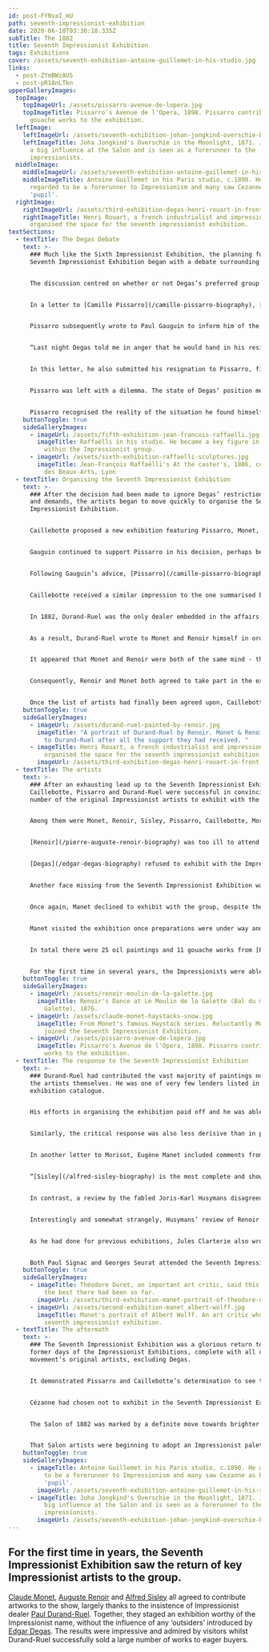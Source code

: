 ```yaml
---
id: post-FYNvaI_mU
path: seventh-impressionist-exhibition
date: 2020-06-10T03:30:18.335Z
subTitle: The 1882
title: Seventh Impressionist Exhibition
tags: Exhibitions
cover: /assets/seventh-exhibition-antoine-guillemet-in-his-studio.jpg
links:
  - post-ZYmBWzAUS
  - post-pR18nLTkn
upperGalleryImages:
  topImage:
    topImageUrl: /assets/pissarro-avenue-de-lopera.jpg
    topImageTitle: Pissarro's Avenue de l'Opera, 1898. Pissarro contributed 11
      gouache works to the exhibition.
  leftImage:
    leftImageUrl: /assets/seventh-exhibition-johan-jongkind-overschie-bij-maneschijn.jpg
    leftImageTitle: Joha Jongkind's Overschie in the Moonlight, 1871. Jongkid became
      a big influence at the Salon and is seen as a forerunner to the
      impressionists.
  middleImage:
    middleImageUrl: /assets/seventh-exhibition-antoine-guillemet-in-his-studio.jpg
    middleImageTitle: Antoine Guillemet in his Paris studio, c.1890. He was also
      regarded to be a forerunner to Impressionism and many saw Cezanne as his
      'pupil'.
  rightImage:
    rightImageUrl: /assets/third-exhibition-degas-henri-rouart-in-front-of-factory.jpg
    rightImageTitle: Henri Rouart, a french industrialist and impressionist painter
      organised the space for the seventh impressionist exhibition.
textSections:
  - textTitle: The Degas Debate
    text: >-
      ### Much like the Sixth Impressionist Exhibition, the planning for the
      Seventh Impressionist Exhibition began with a debate surrounding Degas.


      The discussion centred on whether or not Degas’s preferred group of artists should be allowed to exhibit with the Impressionists; a name that came up numerous times was realist artist Jean-François Raffaëlli, who had dominated the previous two exhibitions.


      In a letter to [Camille Pissarro](/camille-pissarro-biography), [Gustave Caillebotte](/gustave-caillebotte-biography) described his struggle to convince the stubborn Degas to follow the group’s sole request: that only Impressionist artists be allowed to exhibit with the Impressionists. Caillebotte wrote with frustration of how, “Degas won’t give up Raffaëlli for the simple reason that he is asked to, and he’ll do it all the less, the more he is asked to do so.” 


      Pissarro subsequently wrote to Paul Gauguin to inform him of the dilemma. Gauguin, perhaps to Pissarro’s surprise, agreed with Caillebotte. He confessed: 


      “Last night Degas told me in anger that he would hand in his resignation rather than send Raffaëlli away. If I examine calmly your situation after ten years during which you undertook to organise these exhibitions, I immediately perceive that the number of impressionists has progressed, their talent increased, their influence too. Yet on Degas’ side - and thanks only to his volition - the tendency has been getting worse and worse: each year another impressionist has left and been replaced by nullities and pupils of the Ecole. Two more years and you will be left alone in the midst of these schemers of the worst kind.”


      In this letter, he also submitted his resignation to Pissarro, firmly stating that he could not, “continue to serve as buffoon for M. Raffaëlli and company.” At the end, he mentioned that he believed Armand Guillaumin felt the same way. 


      Pissarro was left with a dilemma. The state of Degas’ position meant that vital Impressionists were leaving the group at an alarmingly increasing rate. If Pissarro continued to remain loyal to Degas, he would be left as the sole Impressionist in the group, potentially along with Berthe Morisot, though her position had not yet been made clear. Paul Cézanne, Sisley, Renoir, Monet, Caillebotte, Gauguin and potentially Guillaumin had all been pushed out by Degas and his followers.


      Pissarro recognised the reality of the situation he found himself in and decided to follow [Gauguin’s](/paul-gauguin-biography) advice. Reluctantly, he agreed to follow the others and abandon Degas, for the good of Impressionism and the preservation of its legacy, if there was to be one at all.
    buttonToggle: true
    sideGalleryImages:
      - imageUrl: /assets/fifth-exhibition-jean-francois-raffaelli.jpg
        imageTitle: Raffaëlli in his studio. He became a key figure in the movements
          within the Impressionist group.
      - imageUrl: /assets/sixth-exhibition-raffaelli-sculptures.jpg
        imageTitle: Jean-François Raffaëlli's At the caster's, 1886, currently at Musée
          des Beaux-Arts, Lyon
  - textTitle: Organising the Seventh Impressionist Exhibition
    text: >-
      ### After the decision had been made to ignore Degas’ restrictions, rules
      and demands, the artists began to move quickly to organise the Seventh
      Impressionist Exhibition. 


      Caillebotte proposed a new exhibition featuring Pissarro, Monet, Renoir, Cézanne, Sisley, Morisot, Gauguin and himself. He also suggested they include Mary Cassatt, if she would agree to exhibit without Degas.


      Gauguin continued to support Pissarro in his decision, perhaps because the good-hearted Pissarro felt a sense of betrayal in his decision to leave behind Degas. In another letter to him, Gauguin wrote, “You will say that \[…] I want to hurry things, but you will nevertheless have to admit that in all this my calculations were correct.” He went on to say, “Nobody will ever convince me that, for Degas, Raffaëlli is merely a pretext for a break; that man \[…] destroys everything. Think about it all and let’s act. I entreat you.”


      Following Gauguin’s advice, [Pissarro](/camille-pissarro-biography) went to visit [Morisot](/berthe-morisot-biography) to invite her to exhibit with the group once again. Incidentally, Morisot was in Nice at the time, so she was received by her brother-in-law, [Édouard Manet](/edouard-manet-biography). In a letter written to Morisot, Manet revealed, “I have just been visited by that difficult fellow Pissarro who talked to me about your next exhibition; those gentlemen do not give the impression of being of one mind. Gauguin plays the dictator, Sisley \[…] would like to know what Monet is to do. As for Renoir, he hasn’t yet returned to Paris.”


      Caillebotte received a similar impression to the one summarised by Manet - his letters to Monet and Renoir were inconclusive and he was not sure that he could count on them to commit to the exhibition. The individual who stepped in to help at this uncertain time was Paul Durand-Ruel.


      In 1882, Durand-Ruel was the only dealer embedded in the affairs of the Impressionists and he was as irritated by the disputes as Caillebotte. He had a vested interest in organising a joint exhibition to help him to sell some of the many artworks he had amassed over the years. The financial crash in 1882 had left a number of his wealthy investors bankrupted, including his friend and key benefactor Jules Feder, which placed a great deal of pressure on Durand-Ruel to pay back his debts.


      As a result, Durand-Ruel wrote to Monet and Renoir himself in order to force their hand. Renoir agreed to follow Durand-Ruel’s advice but was disinclined to have anything to do with the other artists. This was partly because plans for the show had already been put into place without his input and he had been excluded from the previous three exhibitions as a result of his participation in the Salon.


      It appeared that Monet and Renoir were both of the same mind - they disapproved of the so-called ‘Indépendants’, distrusted Gauguin and Pissarro and refused to exhibit with any artists who were not from the original Impressionist group, excluding Caillebotte who Monet was indebted to. On the other hand, both artists were well aware of what they owed to Durand-Ruel. Durand-Ruel had been the sole supporter of the Impressionists for many years and had personally kept Monet afloat during his darkest moments, so both artists felt that a compromise must be reached.


      Consequently, Renoir and Monet both agreed to take part in the exhibition, though not without plenty of to-ing and fro-ing. Indeed, Monet received a pleading letter from Pissarro stating, “We barely have time left. Please reply immediately if you are joining us. \[…] For Durand-Ruel as well as us this exhibition is a necessity. \[…] We owe him so much that we can’t refuse him this satisfaction. Sisley absolutely agrees with me”. Monet replied that he would only accept if Renoir was also willing.


      Once the list of artists had finally been agreed upon, Caillebotte and Pissarro began working feverishly to bring the Seventh Impressionist Exhibition to fruition. The exhibition date was set for 1st March 1882, in a studio located at 251 rue St.-Honoré. This space had been organised by Henri Rouart and it was large and bright, perfect for the exhibition they hoped to stage.
    buttonToggle: true
    sideGalleryImages:
      - imageUrl: /assets/durand-ruel-painted-by-renoir.jpg
        imageTitle: "A portrait of Durand-Ruel by Renoir. Monet & Renoir were indebted
          to Durand-Ruel after all the support they had received. "
      - imageTitle: Henri Rouart, a french industrialist and impressionist painter
          organised the space for the seventh impressionist exhibition.
        imageUrl: /assets/third-exhibition-degas-henri-rouart-in-front-of-factory.jpg
  - textTitle: The artists
    text: >-
      ### After an exhausting lead up to the Seventh Impressionist Exhibition,
      Caillebotte, Pissarro and Durand-Ruel were successful in convincing a
      number of the original Impressionist artists to exhibit with the group.


      Among them were Monet, Renoir, Sisley, Pissarro, Caillebotte, Morisot, Gauillaumin, Victor Vignon, and Gauguin. 


      [Renoir](/pierre-auguste-renoir-biography) was too ill to attend the exhibition but his paintings were there in his place. In March, he returned to Morocco, which he had fallen in love with on a previous visit, instead of making the journey to Paris. 


      [Degas](/edgar-degas-biography) refused to exhibit with the Impressionists under the new terms. Of the artists who chose to follow him, Mary Cassatt and Henri Rouart were the only ones. Rouart made the decision to stand by Degas, despite having already paid rent on the premises in which the exhibition would be held. 


      Another face missing from the Seventh Impressionist Exhibition was [Cézanne](/paul-cezanne-biography). It is likely that Durand-Ruel had not insisted on his involvement as he had with Monet and Renoir as the dealer had not shown any particular interest in Cézanne’s work to date. However, it is also possible that Cézanne had excluded himself from the exhibition as he still held a hope that he would be included in the Salon and was not “ready” to show his works in both.


      Once again, Manet declined to exhibit with the group, despite the fact that he could now do so in addition to exhibiting at the Salon because Degas was no longer in control. There is evidence to suggest that he wavered in his decision. In a letter to Morisot, his brother Eugène wrote, “Pissarro had suggested to Edouard that he take part in the exhibition. I believe he now bitterly regrets to have declined. He seems to have hesitated a good deal.”


      Manet visited the exhibition once preparations were under way and wrote to Morisot, who was still travelling and had sent her works in absentia. He praised the exhibition and the artists gathered there, declaring, “I found the whole brilliant crowd of impressionists at work hanging a great many pictures in an enormous room \[…] Degas remains a member, pays his subscription, but doesn’t exhibit. The association keeps the name, Indépendants, with which he adorned it”.


      In total there were 25 oil paintings and 11 gouache works from [Pissarro](/camille-pissarro-biography), 35 paintings from Monet, and 25 from Renoir. Similarly, [Sisley](/alfred-sisley-biography) sent 27 works, which Pissarro described as “canvasses of a very British savouriness.” Morisot had a more modest contribution of just nine paintings, Gauguin had 13 and Caillebotte 17 works. In all the exhibition was a grand show of Impressionist works.


      For the first time in several years, the Impressionists were able to successfully stage a show that was fully Impressionist. There were no outside artists and no last minute additions from Degas. Pissarro wrote with happiness to Georges De Bellio, who was in Romania at the time, confiding that, “you would have been pleased with the over-all aspect of our show, for this is the first time that we do not have any too strong strains to deplore.” It was a triumph.
    buttonToggle: true
    sideGalleryImages:
      - imageUrl: /assets/renoir-moulin-de-la-galette.jpg
        imageTitle: Renoir's Dance at Le Moulin de la Galette (Bal du moulin de la
          Galette), 1876.
      - imageUrl: /assets/claude-monet-haystacks-snow.jpg
        imageTitle: From Monet's famous Haystack series. Reluctantly Monet and Renoir
          joined the Seventh Impressionist Exhibition.
      - imageUrl: /assets/pissarro-avenue-de-lopera.jpg
        imageTitle: Pissarro's Avenue de l'Opera, 1898. Pissarro contributed 11 gouache
          works to the exhibition.
  - textTitle: The response to the Seventh Impressionist Exhibition
    text: >-
      ### Durand-Ruel had contributed the vast majority of paintings not held by
      the artists themselves. He was one of very few lenders listed in the
      exhibition catalogue.


      His efforts in organising the exhibition paid off and he was able to sell a great number of the Impressionist works on display.


      Similarly, the critical response was also less derisive than in previous years. There was evidence that the press was now more respectful of the works, possibly because the exhibition was being orchestrated by Durand-Ruel.


      In another letter to Morisot, Eugène Manet included comments from a recent review of the exhibition, “[\[Théodore] Duret](https://en.wikipedia.org/wiki/Th%C3%A9odore_Duret), who knows what he’s talking about, says this year’s exhibition is the best your group has ever had. That is also my opinion.” He further sent her a thorough review of his own, detailing for his wife the different submissions from each artist:


      “[Sisley](/alfred-sisley-biography) is the most complete and shows great progress \[…] Pissarro is more uneven, however there are two or three figures of peasant women in landscapes, vastly superior to Millet in the voracity of draftsmanship and coloration. Monet has some weak things next to some excellent things \[…] Gauguin and Vignon are very mediocre \[…] Caillebotte has some figures, blue like ink, very boring, and several excellent small pastels of landscapes. Durand-Ruel is taking care of everything and seems to have worked on the press. [\[Albert] Wolff](https://en.wikipedia.org/wiki/Albert_Wolff_(journalist)) has shown and praised the exhibition to some friends; he asked for your pictures.”


      In contrast, a review by the fabled Joris-Karl Husymans disagreed entirely with Eugène Manet’s summary. He lamented the loss of Degas and Raffaëlli, concluding, “To thus deny admission to a group under the pretext of obtaining a greater homogeneousness of works \[…] one fatally arrives at monotony of subjects, uniformity of methods, and, to say it bluntly, the most complete sterility.” He then went on to dismiss most of the artists who did take part in the exhibition, apart from Pissarro and Monet.


      Interestingly and somewhat strangely, Husymans’ review of Renoir’s works was favourable except for his portraits of young women. Of those particular contributions, he wrote that, although they were “spruce and gay, \[they] do not exhale the odor of Parisian girls; they are vernal harlots freshly arrived from London.” Clearly he had opinions that went beyond his role as an art critic!


      As he had done for previous exhibitions, Jules Clarterie also wrote a review of the Seventh Impressionist Exhibition in which he poked fun at the “squabbles” of the group. Like Husymans, Clarterie mourned the absence of Degas and Cassatt, as well as Raffaëlli, stating that “These are artists of rare talent whom the Independents will be unable to replace.” He summarised the exhibition with a few carefully selected lines: “\[They are] people with right ideas and wrong colours. They reason well but their vision is faulty. They show the candour of children and the fervour of apostles. One might be tempted to admire them, these naifs!”


      Both Paul Signac and Georges Seurat attended the Seventh Impressionist Exhibition, though they did not know each other yet. [Félix Fénéon](https://en.wikipedia.org/wiki/F%C3%A9lix_F%C3%A9n%C3%A9on), who would go on to become an art critic and coin the term ‘Neo-Impressionism’, was also in attendance.
    buttonToggle: true
    sideGalleryImages:
      - imageTitle: Théodore Duret, an important art critic, said this exhibition was
          the best there had been so far.
        imageUrl: /assets/third-exhibition-manet-portrait-of-theodore-duret.jpg
      - imageUrl: /assets/second-exhibition-manet_albert-wolff.jpg
        imageTitle: Manet's portrait of Albert Wolff. An art critic who also praised the
          seventh impressionist exhibition.
  - textTitle: The aftermath
    text: >-
      ### The Seventh Impressionist Exhibition was a glorious return to the
      former days of the Impressionist Exhibitions, complete with all of the
      movement’s original artists, excluding Degas.


      It demonstrated Pissarro and Caillebotte’s determination to see the movement succeed, whatever it took. However, it was Durand-Ruel who was largely the saving force of the exhibition. He was able to enact a plan that took control of the strong personalities in the group and bring them all together.


      Cézanne had chosen not to exhibit in the Seventh Impressionist Exhibition but that same year he achieved success for the first time in submitting his works to the Salon. This was thanks to Antoine Guillemet on the Salon jury who helped Cézanne on the pretext that he was a student of his, and thus did not need a consensus from the jury to be allowed in the show. As a result, Cézanne was listed in the catalogue as: “pupil of Guillemet”.


      The Salon of 1882 was marked by a definite move towards brighter colours than previous years. This did not go unnoticed by a number of critics, with Edmond de Goncourt remarking, “One thing strikes me at the Salon, that is the influence of \[Johan] Jongkind. At the present, any landscape of any value derives from that painter”. However, the true and accurate statement that should have been made, and was later pointed out by Henri Houssaye was that, “Impressionism received every form of sarcasm when it takes the names Manet, Monet, Renoir, Caillebotte, Degas - every honour when it is called Bastien-Lepage, Duez, Gervex, Bonpard, Danton”. He went on to list more Salon painters who were enjoying the fame that had eluded the Impressionists for so long.


      That Salon artists were beginning to adopt an Impressionist palette was evidence of the spread of Impressionism’s influence. Though some critics continued to ridicule the Impressionists, even after the Seventh Impressionist Exhibition, many more wrote detailed reviews of their artworks. Moreover, buyers were beginning to show more of an interest than ever before, which promised a more fruitful year to come.
    buttonToggle: true
    sideGalleryImages:
      - imageTitle: Antoine Guillemet in his Paris studio, c.1890. He was also regarded
          to be a forerunner to Impressionism and many saw Cezanne as his
          'pupil'.
        imageUrl: /assets/seventh-exhibition-antoine-guillemet-in-his-studio.jpg
      - imageTitle: Joha Jongkind's Overschie in the Moonlight, 1871. Jongkid became a
          big influence at the Salon and is seen as a forerunner to the
          impressionists.
        imageUrl: /assets/seventh-exhibition-johan-jongkind-overschie-bij-maneschijn.jpg
---
```

## For the first time in years, the Seventh Impressionist Exhibition saw the return of key Impressionist artists to the group.

[Claude Monet](/claude-monet-biography), [Auguste Renoir](/pierre-auguste-renoir-biography) and [Alfred Sisley](/alfred-sisley-biography) all agreed to contribute artworks to the show, largely thanks to the insistence of Impressionist dealer [Paul Durand-Ruel](/paul-durand-ruel-biography). Together, they staged an exhibition worthy of the Impressionist name, without the influence of any ‘outsiders’ introduced by [Edgar Degas](/edgar-degas-biography). The results were impressive and admired by visitors whilst Durand-Ruel successfully sold a large number of works to eager buyers.